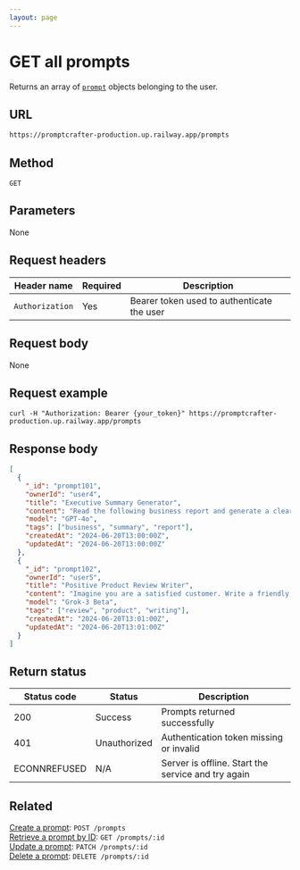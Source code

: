 ```yaml
---
layout: page
---
```


# GET all prompts

Returns an array of [`prompt`](../resources/prompt.md) objects belonging to the user.

## URL

```bash
https://promptcrafter-production.up.railway.app/prompts
```

## Method

`GET`

## Parameters

None

## Request headers

| Header name     | Required | Description                                |
| --------------- | -------- | ------------------------------------------ |
| `Authorization` | Yes      | Bearer token used to authenticate the user |

## Request body

None

## Request example

```shell
curl -H "Authorization: Bearer {your_token}" https://promptcrafter-production.up.railway.app/prompts
```

## Response body

```json
[
  {
    "_id": "prompt101",
    "ownerId": "user4",
    "title": "Executive Summary Generator",
    "content": "Read the following business report and generate a clear, well-organized executive summary highlighting the main findings, recommendations, and any critical risks or action items for decision-makers. Limit your summary to three concise paragraphs.",
    "model": "GPT-4o",
    "tags": ["business", "summary", "report"],
    "createdAt": "2024-06-20T13:00:00Z",
    "updatedAt": "2024-06-20T13:00:00Z"
  },
  {
    "_id": "prompt102",
    "ownerId": "user5",
    "title": "Positive Product Review Writer",
    "content": "Imagine you are a satisfied customer. Write a friendly, detailed review for a new electric bicycle, mentioning at least three features you enjoyed and describing how it improved your daily commute.",
    "model": "Grok-3 Beta",
    "tags": ["review", "product", "writing"],
    "createdAt": "2024-06-20T13:01:00Z",
    "updatedAt": "2024-06-20T13:01:00Z"
  }
]
```

## Return status

| Status code  | Status       | Description                                        |
| ------------ | ------------ | -------------------------------------------------- |
| 200          | Success      | Prompts returned successfully      |
| 401          | Unauthorized | Authentication token missing or invalid            |
| ECONNREFUSED | N/A          | Server is offline. Start the service and try again |

## Related

[Create a prompt](post-prompts.md): `POST /prompts`  
[Retrieve a prompt by ID](get-prompts-id.md): `GET /prompts/:id`  
[Update a prompt](patch-prompts-id.md): `PATCH /prompts/:id`  
[Delete a prompt](delete-prompts-id.md): `DELETE /prompts/:id`
